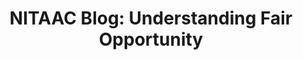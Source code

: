 ---
title: "NITAAC Blog: Understanding Fair Opportunity"
description: This blog provides an overview of FAR Regulation 16.505(B), which mandates fair opportunity for contractors.
external_url: www.nitaac.nih.gov/resources/articles/understanding-fair-opportunity
content_tags:
type: link
filters: vehicle-solutions it-best-in-class-vehicles for-contracting-officers
---